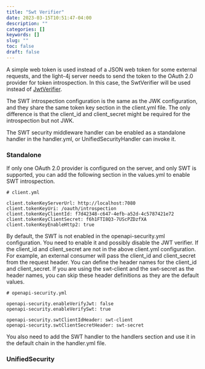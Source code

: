 ```yaml
---
title: "Swt Verifier"
date: 2023-03-15T10:51:47-04:00
description: ""
categories: []
keywords: []
slug: ""
toc: false
draft: false
---
```


A simple web token is used instead of a JSON web token for some external requests, and the light-4j server needs to send the token to the OAuth 2.0 provider for token introspection. In this case, the SwtVerifier will be used instead of [JwtVerifier][]. 


The SWT introspection configuration is the same as the JWK configuration, and they share the same token key section in the client.yml file. The only difference is that the client_id and client_secret might be required for the introspection but not JWK. 

The SWT security middleware handler can be enabled as a standalone handler in the handler.yml, or UnifiedSecurityHandler can invoke it. 

### Standalone

If only one OAuth 2.0 provider is configured on the server, and only SWT is supported, you can add the following section in the values.yml to enable SWT introspection. 

```
# client.yml

client.tokenKeyServerUrl: http://localhost:7080
client.tokenKeyUri: /oauth/introspection
client.tokenKeyClientId: f7d42348-c647-4efb-a52d-4c5787421e72
client.tokenKeyClientSecret: f6h1FTI8Q3-7UScPZDzfXA
client.tokenKeyEnableHttp2: true

```

By default, the SWT is not enabled in the openapi-security.yml configuration. You need to enable it and possibly disable the JWT verifier. If the client_id and client_secret are not in the above client.yml configuration. For example, an external consumer will pass the client_id and client_secret from the request header. You can define the header names for the client_id and client_secret. If you are using the swt-client and the swt-secret as the header names, you can skip these header definitions as they are the default values. 

```
# openapi-security.yml

openapi-security.enableVerifyJwt: false
openapi-security.enableVerifySwt: true

openapi-security.swtClientIdHeader: swt-client
openapi-security.swtClientSecretHeader: swt-secret

```

You also need to add the SWT handler to the handlers section and use it in the default chain in the handler.yml file. 


### UnifiedSecurity



[JwtVerifier]: /concern/jwt-verifier/



